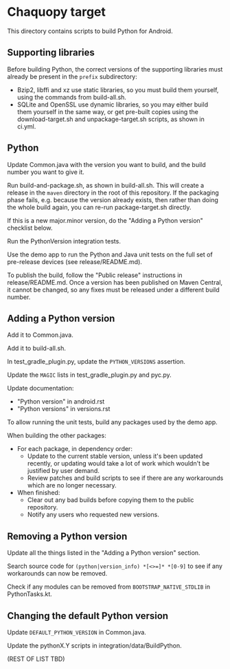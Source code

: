 # Chaquopy target

This directory contains scripts to build Python for Android.


## Supporting libraries

Before building Python, the correct versions of the supporting libraries must already be
present in the `prefix` subdirectory:

* Bzip2, libffi and xz use static libraries, so you must build them yourself, using the
  commands from build-all.sh.
* SQLite and OpenSSL use dynamic libraries, so you may either build them yourself in the
  same way, or get pre-built copies using the download-target.sh and unpackage-target.sh
  scripts, as shown in ci.yml.


## Python

Update Common.java with the version you want to build, and the build number you want to
give it.

Run build-and-package.sh, as shown in build-all.sh. This will create a release in the
`maven` directory in the root of this repository. If the packaging phase fails, e.g.
because the version already exists, then rather than doing the whole build again, you
can re-run package-target.sh directly.

If this is a new major.minor version, do the "Adding a Python version" checklist below.

Run the PythonVersion integration tests.

Use the demo app to run the Python and Java unit tests on the full set of pre-release
devices (see release/README.md).

To publish the build, follow the "Public release" instructions in release/README.md.
Once a version has been published on Maven Central, it cannot be changed, so any fixes
must be released under a different build number.


## Adding a Python version

Add it to Common.java.

Add it to build-all.sh.

In test_gradle_plugin.py, update the `PYTHON_VERSIONS` assertion.

Update the `MAGIC` lists in test_gradle_plugin.py and pyc.py.

Update documentation:
* "Python version" in android.rst
* "Python versions" in versions.rst

To allow running the unit tests, build any packages used by the demo app.

When building the other packages:

* For each package, in dependency order:
  * Update to the current stable version, unless it's been updated recently, or updating
    would take a lot of work which wouldn't be justified by user demand.
  * Review patches and build scripts to see if there are any workarounds which are no
    longer necessary.
* When finished:
  * Clear out any bad builds before copying them to the public repository.
  * Notify any users who requested new versions.


## Removing a Python version

Update all the things listed in the "Adding a Python version" section.

Search source code for `(python|version_info) *[<>=]* *[0-9]` to see if any workarounds
can now be removed.

Check if any modules can be removed from `BOOTSTRAP_NATIVE_STDLIB` in PythonTasks.kt.


## Changing the default Python version

Update `DEFAULT_PYTHON_VERSION` in Common.java.

Update the pythonX.Y scripts in integration/data/BuildPython.

(REST OF LIST TBD)

